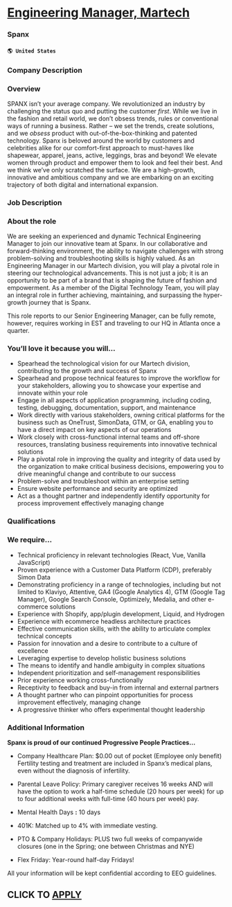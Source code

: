 # [Engineering Manager, Martech](https://www.remotewlb.com/apply/engineering-manager-martech)  
### Spanx  
#### `🌎 United States`  

### Company Description

### Overview

SPANX isn’t your average company. We revolutionized an industry by challenging the status quo and putting the customer _first_. While we live in the fashion and retail world, we don’t obsess trends, rules or conventional ways of running a business. Rather – we set the trends, create solutions, and we _obsess_ product with out-of-the-box-thinking and patented technology. Spanx is beloved around the world by customers and celebrities alike for our comfort-first approach to must-haves like shapewear, apparel, jeans, active, leggings, bras and beyond! We elevate women through product and empower them to look and feel their best. And we think we’ve only scratched the surface. We are a high-growth, innovative and ambitious company and we are embarking on an exciting trajectory of both digital and international expansion.

### Job Description

### About the role

We are seeking an experienced and dynamic Technical Engineering Manager to join our innovative team at Spanx. In our collaborative and forward-thinking environment, the ability to navigate challenges with strong problem-solving and troubleshooting skills is highly valued. As an Engineering Manager in our Martech division, you will play a pivotal role in steering our technological advancements. This is not just a job; it is an opportunity to be part of a brand that is shaping the future of fashion and empowerment. As a member of the Digital Technology Team, you will play an integral role in further achieving, maintaining, and surpassing the hyper-growth journey that is Spanx.

This role reports to our Senior Engineering Manager, can be fully remote, however, requires working in EST and traveling to our HQ in Atlanta once a quarter.

### You’ll love it because you will…

  * Spearhead the technological vision for our Martech division, contributing to the growth and success of Spanx 
  * Spearhead and propose technical features to improve the workflow for your stakeholders, allowing you to showcase your expertise and innovate within your role
  * Engage in all aspects of application programming, including coding, testing, debugging, documentation, support, and maintenance
  * Work directly with various stakeholders, owning critical platforms for the business such as OneTrust, SimonData, GTM, or GA, enabling you to have a direct impact on key aspects of our operations
  * Work closely with cross-functional internal teams and off-shore resources, translating business requirements into innovative technical solutions
  * Play a pivotal role in improving the quality and integrity of data used by the organization to make critical business decisions, empowering you to drive meaningful change and contribute to our success
  * Problem-solve and troubleshoot within an enterprise setting
  * Ensure website performance and security are optimized
  * Act as a thought partner and independently identify opportunity for process improvement effectively managing change

### Qualifications

### We require...

  * Technical proficiency in relevant technologies (React, Vue, Vanilla JavaScript)
  * Proven experience with a Customer Data Platform (CDP), preferably Simon Data
  * Demonstrating proficiency in a range of technologies, including but not limited to Klaviyo, Attentive, GA4 (Google Analytics 4), GTM (Google Tag Manager), Google Search Console, Optimizely, Medalia, and other e-commerce solutions
  * Experience with Shopify, app/plugin development, Liquid, and Hydrogen
  * Experience with ecommerce headless architecture practices
  * Effective communication skills, with the ability to articulate complex technical concepts
  * Passion for innovation and a desire to contribute to a culture of excellence
  * Leveraging expertise to develop holistic business solutions
  * The means to identify and handle ambiguity in complex situations
  * Independent prioritization and self-management responsibilities
  * Prior experience working cross-functionally
  * Receptivity to feedback and buy-in from internal and external partners
  * A thought partner who can pinpoint opportunities for process improvement effectively, managing change
  * A progressive thinker who offers experimental thought leadership

### Additional Information

 **Spanx is proud of our continued Progressive People Practices…**

  * Company Healthcare Plan: $0.00 out of pocket (Employee only benefit)  
Fertility testing and treatment are included in Spanx’s medical plans, even without the diagnosis of infertility.

  * Parental Leave Policy: Primary caregiver receives 16 weeks AND will have the option to work a half-time schedule (20 hours per week) for up to four additional weeks with full-time (40 hours per week) pay.
  * Mental Health Days **:** 10 days
  * 401K: Matched up to 4% with immediate vesting.
  * PTO & Company Holidays: PLUS two full weeks of companywide closures (one in the Spring; one between Christmas and NYE)
  * Flex Friday: Year-round half-day Fridays!

All your information will be kept confidential according to EEO guidelines.

  
## CLICK TO [APPLY](https://www.remotewlb.com/apply/engineering-manager-martech)

